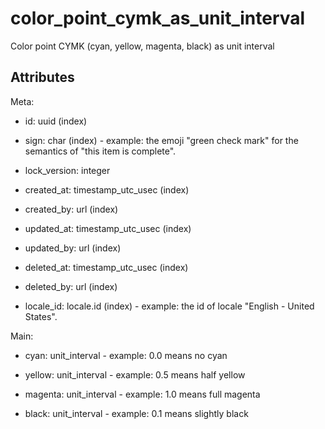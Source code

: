 # color_point_cymk_as_unit_interval


Color point CYMK (cyan, yellow, magenta, black) as unit interval


## Attributes

Meta:

  * id: uuid (index)

  * sign: char (index) - example: the emoji "green check mark" for the semantics of "this item is complete".

  * lock_version: integer

  * created_at: timestamp_utc_usec (index)

  * created_by: url (index)

  * updated_at: timestamp_utc_usec (index)

  * updated_by: url (index)

  * deleted_at: timestamp_utc_usec (index)

  * deleted_by: url (index)

  * locale_id: locale.id (index) - example: the id of locale "English - United States".

Main:

  * cyan: unit_interval - example: 0.0 means no cyan

  * yellow: unit_interval - example: 0.5 means half yellow

  * magenta: unit_interval - example: 1.0 means full magenta

  * black: unit_interval - example: 0.1 means slightly black

